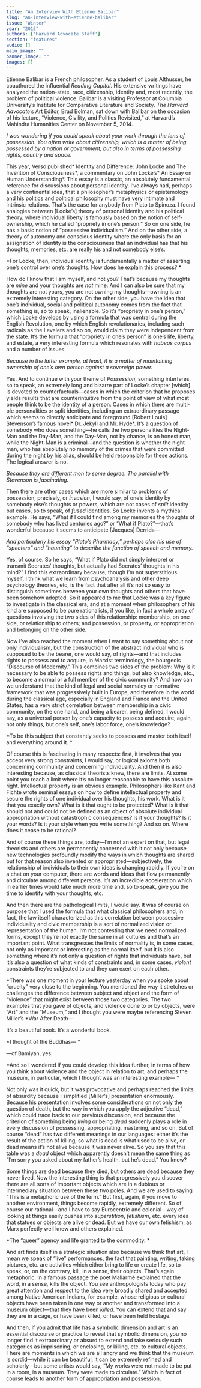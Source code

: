 ```yaml
---
title: "An Interview With Etienne Balibar"
slug: "an-interview-with-etienne-balibar"
issue: "Winter"
year: "2015"
authors: ['Harvard Advocate Staff']
section: "features"
audio: []
main_image: ""
banner_image: ""
images: []
---
```

     
Étienne Balibar is a French philosopher. As a student of Louis Althusser, he coauthored the influential *Reading Capital*. His extensive writings have analyzed the nation-state, race, citizenship, identity and, most recently, the problem of political violence. Balibar is a visiting Professor at Columbia University’s Institute for Comparative Literature and Society. *The Harvard Advocate*’s Art Editor, Brad Bolman, sat down with Balibar on the occasion of his lecture, “Violence, Civility, and Politics Revisited,” at Harvard’s Mahindra Humanities Center on November 5, 2014.  
  
*I was wondering if you could speak about your work through the lens of possession. You often write about citizenship, which is a matter of being possessed by a nation or government, but also in terms of possessing rights, country and space.*

   
This year, Verso published* Identity and Difference: John Locke and The Invention of Consciousness*, a commentary on John Locke’s* An Essay on Human Understanding*. This essay is a classic, an absolutely fundamental reference for discussions about personal identity. I’ve always had, perhaps a very continental idea, that a philosopher’s metaphysics or epistemology and his politics and political philosophy must have very intimate and intrinsic relations. That’s the case for anybody from Plato to Spinoza. I found analogies between [Locke’s] theory of personal identity and his political theory, where individual liberty is famously based on the notion of self-ownership, which he called “propriety in one’s person.” So on one side, he has a basic notion of “possessive individualism.” And on the other side, a theory of autonomy and conscious identity where the only basis for an assignation of identity is the consciousness that an individual has that his thoughts, memories, etc. are really his and not somebody else’s.  
 

   
*For Locke, then, individual identity is fundamentally a matter of asserting one’s control over one’s thoughts. How does he explain this process? *

   
How do I know that I am myself, and not you? That’s because my thoughts are *mine* and your thoughts are *not* mine. And I can also be sure that my thoughts are not yours, you are not owning my thoughts—owning is an extremely interesting category. On the other side, you have the idea that one’s individual, social and political autonomy comes from the fact that something is, so to speak, inalienable. So it’s “propriety in one’s person,” which Locke develops by using a formula that was central during the English Revolution, one by which English revolutionaries, including such radicals as the Levelers and so on, would claim they were independent from the state. It’s the formula that “propriety in one’s person” is one’s life, liberty, and estate, a very interesting formula which resonates with *habeas corpus* and a number of issues. 

   
*Because in the latter example, at least, it is a matter of maintaining ownership of one’s own person against a sovereign power.*

   
Yes. And to continue with your theme of *Possession*, something interferes, so to speak, an extremely long and bizarre part of Locke’s chapter [which] is devoted to counterfactuals—cases in which the criterion that he proposes yields results that are counterintuitive from the point of view of what most people think to be the identity of a person. Cases in which there are multi- ple personalities or split identities, including an extraordinary passage which seems to directly anticipate and foreground [Robert Louis] Stevenson’s famous novel* Dr. Jekyll and Mr. Hyde*. It’s a question of somebody who does something—he calls the two personalities the Night-Man and the Day-Man, and the Day-Man, not by chance, is an honest man, while the Night-Man is a criminal—and the question is whether the night man, who has absolutely no memory of the crimes that were committed during the night by his alias, should be held responsible for these actions. The logical answer is no. 

   
*Because they are different men to some degree. The parallel with Stevenson is fascinating.*

   
Then there are other cases which are more similar to problems of possession, precisely, or *invasion*, I would say, of one’s identity by somebody else’s thoughts or powers, which are not cases of *split* identity but cases, so to speak, of *fused* identities. So Locke invents a mythical example. He says, “What if I could find among my memories the thoughts of somebody who has lived centuries ago?” or “What if Plato?”—that’s wonderful because it seems to anticipate [Jacques] Derrida— 

   
*And particularly his essay “Plato’s Pharmacy,” perhaps also his use of “specters” and “haunting” to describe the function of speech and memory.*

   
Yes, of course. So he says, “What if Plato did not simply interpret or transmit Socrates’ thoughts, but actually had Socrates’ thoughts in his mind?” I find this extraordinary because, though I’m not superstitious myself, I think what we learn from psychoanalysis and other deep psychology theories, etc, is the fact that after all it’s not so easy to distinguish sometimes between your own thoughts and others that have been somehow adopted. So it appeared to me that Locke was a key figure to investigate in the classical era, and at a moment when philosophers of his kind are supposed to be pure rationalists, if you like, in fact a whole array of questions involving the two sides of this relationship: membership, on one side, or relationship to others; and possession, or property, or appropriation and belonging on the other side. 

   
Now I’ve also reached the moment when I want to say something about not only individualism, but the construction of the abstract individual who is supposed to be the bearer, one would say, of rights—and that includes rights to possess and to acquire, in Marxist terminology, the bourgeois “Discourse of Modernity.” This combines two sides of the problem: Why is it necessary to be able to possess rights and things, but also knowledge, etc., to become a normal or a full member of the civic community? And how can we understand that the kind of legal and social normalcy or normative framework that was progressively built in Europe, and therefore in the world during the classical age, especially in England and France and the United States, has a very strict correlation between membership in a civic community, on the one hand, and being a bearer, being defined, I would say, as a universal person by one’s capacity to possess and acquire, again, not only things, but one’s self, one’s labor force, one’s knowledge?

         
*To be this subject that constantly seeks to possess and master both itself and everything around it. *

   
Of course this is fascinating in many respects: first, it involves that you accept very strong constraints, I would say, or logical axioms both concerning community and concerning individuality. And then it is also interesting because, as classical theorists knew, there are limits. At some point you reach a limit where it’s no longer reasonable to have this absolute right. Intellectual property is an obvious example. Philosophers like Kant and Fichte wrote seminal essays on how to define intellectual property and secure the rights of one individual over his thoughts, his work. What is it that you exactly own? What is it that ought to be protected? What is it that should not and could not be defined as an object of absolute individual appropriation without catastrophic consequences? Is it your thoughts? Is it your words? Is it your style when you write something? And so on. Where does it cease to be rational? 

   
And of course these things are, today—I’m not an expert on that, but legal theorists and others are permanently concerned with it not only because new technologies profoundly modify the ways in which thoughts are shared but for that reason also invented or appropriated—subjectively, the relationship of individuals to their own ideas is changing rapidly. If you’re on a chat on your computer, there are words and ideas that flow permanently and circulate among different persons. It’s an incredible acceleration which in earlier times would take much more time and, so to speak, give you the time to identify with your thoughts, etc. 

   
And then there are the pathological limits, I would say. It was of course on purpose that I used the formula that what classical philosophers and, in fact, the law itself characterized as this correlation between possessive individuality and civic membership is a sort of normalized vision or representation of the human. I’m not contesting that we need normalized forms, except they’re not exactly the same in all cultures and that’s an important point. What transgresses the limits of normality is, in some cases, not only as important or interesting as the normal itself, but it is also something where it’s not only a question of rights that individuals have, but it’s also a question of what kinds of constraints and, in some cases, *violent* constraints they’re subjected to and they can exert on each other. 

   
*There was one moment in your lecture yesterday when you spoke about “cruelty” very close to the beginning. You mentioned the way it stretches or challenges the difference between subject and object and the form of “violence” that might exist between those two categories. The two examples that you gave of objects, and violence done to or by objects, were “Art” and the “Museum,” and I thought you were maybe referencing Steven Miller’s *War After Death— 

   
It’s a beautiful book. It’s a wonderful book. 

   
*I thought of the Buddhas— *

   
—of Bamiyan, yes. 

   
*And so I wondered if you could develop this idea further, in terms of how you think about violence and the object in relation to art, and perhaps the museum, in particular, which I thought was an interesting example— *

   
Not only was it quick, but it was provocative and perhaps reached the limits of absurdity because I simplified [Miller’s] presentation enormously. Because his presentation involves some considerations on not only the question of death, but the way in which you apply the adjective “dead,” which could trace back to our previous discussion, and because the criterion of something being *living* or being *dead* suddenly plays a role in every discussion of possessing, appropriating, mastering, and so on. But of course “dead” has two different meanings in our languages: either it’s the result of the action of killing, so what is dead is what used to be alive, or dead means it’s not alive because it was never alive. So you say that this table was a *dead* object which apparently doesn’t mean the same thing as “I’m sorry you asked about my father’s health, but he’s dead.” You know? 

   
Some things are dead because they died, but others are dead because they never lived. Now the interesting thing is that progressively you discover there are all sorts of important objects which are in a dubious or intermediary situation between these two poles. And we are used to saying “This is a metaphoric use of the term.” But first, again, if you move to another environment, things become rapidly, extremely different. So of course our rational—and I have to say Eurocentric and colonial—way of looking at things easily pushes into *superstition*, *fetishism*, etc. every idea that statues or objects are alive or dead. But we have our own fetishism, as Marx perfectly well knew and others explained. 

   
*The “queer” agency and life granted to the commodity. *

   
And art finds itself in a strategic situation also because we think that art, I mean we speak of “live” performances, the fact that painting, writing, taking pictures, etc. are activities which either bring to life or create life, so to speak, or, on the contrary, kill, in a sense, their objects. That’s again metaphoric. In a famous passage the poet Mallarmé explained that the word, in a sense, kills the object. You see anthropologists today who pay great attention and respect to the idea very broadly shared and accepted among Native American Indians, for example, whose religious or cultural objects have been taken in one way or another and transformed into a museum object—that they have been *killed*. You can extend that and say they are in a cage, or have been killed, or have been held hostage. 

   
And then, if you admit that life has a symbolic dimension and art is an essential discourse or practice to reveal that symbolic dimension, you no longer find it extraordinary or absurd to extend and take seriously such categories as imprisoning, or enclosing, or killing, etc. to cultural objects. There are moments in which we are all angry and we think that the museum is sordid—while it can be beautiful, it can be extremely refined and scholarly—but some artists would say, “My works were not made to be put in a room, in a museum. They were made to circulate.” Which in fact of course leads to another form of appropriation and possession. 

   